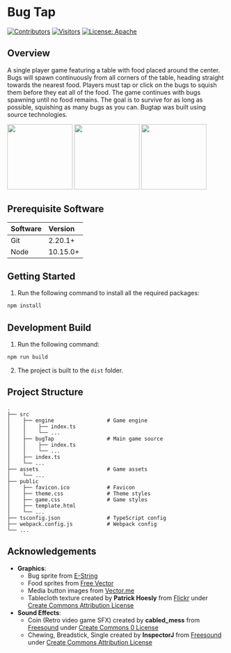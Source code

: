 # Bug Tap

[![Contributors](https://img.shields.io/github/contributors/salindersidhu/BugTap?style=for-the-badge)](https://github.com/salindersidhu/BugTap/graphs/contributors) [![Visitors](https://api.visitorbadge.io/api/visitors?path=https%3A%2F%2Fgithub.com%2Fsalindersidhu%2FBugTap&countColor=%23263759)](https://visitorbadge.io/status?path=https%3A%2F%2Fgithub.com%2Fsalindersidhu%2FBugTap) [![License: Apache](https://img.shields.io/badge/license-APACHE-brightgreen.svg?style=for-the-badge)](/LICENSE.md)

## Overview

A single player game featuring a table with food placed around the center. Bugs will spawn continuously from all corners of the table, heading straight towards the nearest food. Players must tap or click on the bugs to squish them before they eat all of the food. The game continues with bugs spawning until no food remains. The goal is to survive for as long as possible, squishing as many bugs as you can. Bugtap was built using source technologies.

<p float="left">
    <img src="https://seeklogo.com/images/T/typescript-logo-B29A3F462D-seeklogo.com.png" height="150" width="150">
    <img src="https://upload.wikimedia.org/wikipedia/commons/thumb/9/99/Unofficial_JavaScript_logo_2.svg/1024px-Unofficial_JavaScript_logo_2.svg.png" height="150" width="150">
    <img src="https://d1muf25xaso8hp.cloudfront.net/https%3A%2F%2Fmeta-q.cdn.bubble.io%2Ff1511101808452x248499521985650050%2Fhowlericon.png?w=&h=&auto=compress&dpr=1&fit=max" height="150" width="150">
</p>

## Prerequisite Software

| Software | Version  |
| :------- | :------- |
| Git      | 2.20.1+  |
| Node     | 10.15.0+ |

## Getting Started

1. Run the following command to install all the required packages:

```bash
npm install
```

## Development Build

1. Run the following command:

```bash
npm run build
```

2. The project is built to the `dist` folder.

## Project Structure

    .
    ├── src
    │    ├── engine                 # Game engine
    │    │    ├── index.ts
    │    │    └── ...
    │    ├── bugTap                 # Main game source
    │    │    ├── index.ts
    │    │    └── ...
    │    ├── index.ts
    │    └── ...
    ├── assets                      # Game assets
    │    └── ...
    ├── public
    │    ├── favicon.ico            # Favicon
    │    ├── theme.css              # Theme styles
    │    ├── game.css               # Game styles
    │    ├── template.html
    │    └── ...
    ├── tsconfig.json               # TypeScript config
    ├── webpack.config.js           # Webpack config
    └── ...

## Acknowledgements

- **Graphics**:
  - Bug sprite from [E-String](http://e-string.com/articles/create-simple-game-using-sprite-kit/)
  - Food sprites from [Free Vector](http://all-free-download.com/free-vector/download/vivid_food_icon_design_vector_535039.html)
  - Media button images from [Vector.me](http://vector.me/browse/695406/icon_set_player)
  - Tablecloth texture created by **Patrick Hoesly** from [Flickr](http://www.everystockphoto.com/photo.php?imageId=5778707) under [Create Commons Attribution License](http://creativecommons.org/licenses/by/4.0/)
- **Sound Effects**:
  - Coin (Retro video game SFX) created by **cabled_mess** from [Freesound](https://freesound.org/people/cabled_mess/sounds/350874/) under [Create Commons 0 License](https://creativecommons.org/publicdomain/zero/1.0/)
  - Chewing, Breadstick, Single created by **InspectorJ** from [Freesound](https://freesound.org/people/InspectorJ/sounds/429591/) under [Create Commons Attribution License](https://creativecommons.org/licenses/by/3.0/)
